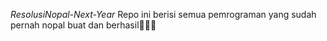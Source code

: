 *ResolusiNopal-Next-Year*
Repo ini berisi semua pemrograman yang sudah pernah nopal buat dan berhasil🌻🔥🐺

